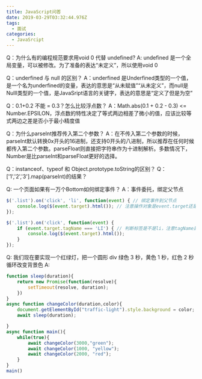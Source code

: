 ```yaml
---
title: JavaScript问答
date: 2019-03-29T03:32:44.976Z
tags:
  - 面试 
categories:
  - JavaSrcipt
---
```


Q：为什么有的编程规范要求用void 0 代替 undefined?
A: undefined 是一个全局变量，可以被修改。为了准备的表达“未定义”，所以使用void 0

Q：underfined 与 null 的区别？
A：underfined 是Underfined类型的一个值，是一个名为underfined的变量，表达的意思是“从未赋值”“从未定义”，而null是Nulll类型的一个值，是JavaSript语言的关键字，表达的意思是“定义了但是为空”

Q：0.1+0.2 不能 = 0.3？怎么比较浮点数？
A：Math.abs(0.1 + 0.2 - 0.3) <= Number.EPSILON，浮点数的特性决定了等式两边相差了微小的值，应该比较等式两边之差是否小于最小精度值

Q：为什么parseInt推荐传入第二个参数？
A：在不传入第二个参数的时候，parseInt默认转换0x开头的16进制，还支持0开头的八进制，所以推荐在任何时候都传入第二个参数。parseFloat则直接把字符串作为十进制解析。多数情况下，Number是比parseInt和parseFloat更好的选择。

Q：instanceof、typeof 和 Object.prototype.toString的区别？
Q：['1','2','3'].map(parseInt)的结果？

Q: 一个页面如果有一万个Bottom如何绑定事件？
A：事件委托，绑定父节点
```js
$('.list').on('click', 'li', function(event) { // 绑定事件到父节点
    console.log($(event.target).html()); // 注意操作对象是event.target还是this，下面会有详细说明哦
});

$('.list').on('click', function(event) {
    if (event.target.tagName === 'LI') { // 判断标签是不是li，注意tagName属性返回的是大写
        console.log($(event.target).html());
    }
});
```

Q: 我们现在要实现一个红绿灯，把一个圆形 div 绿色 3 秒，黄色 1 秒，红色 2 秒循环改变背景色
A:
```js
function sleep(duration){
    return new Promise(function(resolve){
        setTimeout(resolve, duration);
    })
}
async function changeColor(duration,color){
    document.getElementById("traffic-light").style.background = color;
    await sleep(duration);

}
async function main(){
    while(true){
        await changeColor(3000,"green");
        await changeColor(1000, "yellow");
        await changeColor(2000, "red");
    }
}
main()
```

